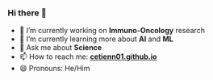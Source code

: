 ### Hi there 👋

<!--
**cetienn01/cetienn01** is a ✨ _special_ ✨ repository because its `README.md` (this file) appears on your GitHub profile.

Here are some ideas to get you started:
- 👯 I’m looking to collaborate on cool
- 🤔 I’m looking for help with ...
- ⚡ Fun fact: ...
-->

- 🔭  I’m currently working on **Immuno-Oncology** research
- 🌱  I’m currently learning more about **AI** and **ML**
- 💬  Ask me about **Science**
- 📫  How to reach me: **[cetienn01.github.io](cetienn01@github.io)**
- 😄  Pronouns: He/Him

